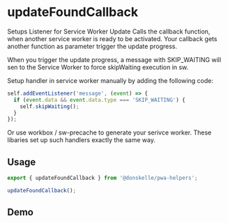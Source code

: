 # updateFoundCallback

Setups Listener for Service Worker Update
Calls the callback function, when another service worker is ready to be activated. Your callback gets another function as parameter trigger the update progress.

When you trigger the update progress, a message with SKIP_WAITING will sen to the Service Worker to force skipWaiting execution in sw.

Setup handler in service worker manually by adding the following code:

```js
self.addEventListener('message', (event) => {
  if (event.data && event.data.type === 'SKIP_WAITING') {
    self.skipWaiting();
  }
});
```

Or use workbox / sw-precache to generate your serivce worker. These libaries set up such handlers exactly the same way.

## Usage

```ts
export { updateFoundCallback } from '@donskelle/pwa-helpers';

updateFoundCallback();
```

## Demo
